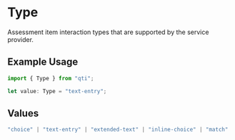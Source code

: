 # Type

Assessment item interaction types that are supported by the service provider.

## Example Usage

```typescript
import { Type } from "qti";

let value: Type = "text-entry";
```

## Values

```typescript
"choice" | "text-entry" | "extended-text" | "inline-choice" | "match" | "order" | "associate" | "select-point" | "graphic-order" | "graphic-associate" | "graphic-gap-match" | "hotspot" | "hottext" | "slider" | "drawing" | "media" | "upload"
```